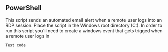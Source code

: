## PowerShell

This script sends an automated email alert when a remote user logs into an RDP session. Place the script in the Windows root directory (C:\).
In order to run this script you'll need to create a windows event that gets trigged when a remote user logs in 

```
Test code
```
